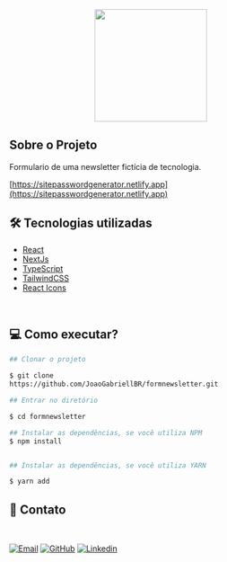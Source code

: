<div align="center">
    <img width="200px" height="200px" src="https://github.com/JoaoGabriellBR/passwordgenerator/assets/88870257/9373baa6-b542-4f40-9472-9bc78d1c3010">
</div>

## Sobre o Projeto

<p>Formulario de uma newsletter fictícia de tecnologia.</p>

[https://sitepasswordgenerator.netlify.app](https://sitepasswordgenerator.netlify.app)

## 🛠 Tecnologias utilizadas

- [React](https://reactjs.org/)
- [NextJs](https://nextjs.org/)
- [TypeScript](https://www.typescriptlang.org)
- [TailwindCSS](https://tailwindcss.com)
- [React Icons](https://react-icons.github.io/react-icons/)

<br>

## 💻 Como executar?

```bash
## Clonar o projeto

$ git clone 
https://github.com/JoaoGabriellBR/formnewsletter.git

```

```bash
## Entrar no diretório

$ cd formnewsletter

```

```bash
## Instalar as dependências, se você utiliza NPM
$ npm install


## Instalar as dependências, se você utiliza YARN

$ yarn add

```


<!-- CONTACT -->
## <h2>📧 Contato</h2>

<br>

[![Email][Email]][Email-url]
[![GitHub][GitHub]][GitHub-url]
[![Linkedin][Linkedin]][Linkedin-url]


<!-- MARKDOWN LINKS & IMAGES -->
[Email]: https://img.shields.io/badge/-gmail-black.svg?style=for-the-badge&logo=gmail&colorB=555
[Email-url]: joaoname9@gmail.com

[GitHub]: https://img.shields.io/badge/GitHub-0769AD?style=for-the-badge&logo=github&logoColor=white
[GitHub-url]: https://github.com/JoaoGabriellBR

[Linkedin]: https://img.shields.io/badge/-LinkedIn-black.svg?style=for-the-badge&logo=linkedin&colorB=555
[Linkedin-url]: https://www.linkedin.com/in/joaogabriel-silva
